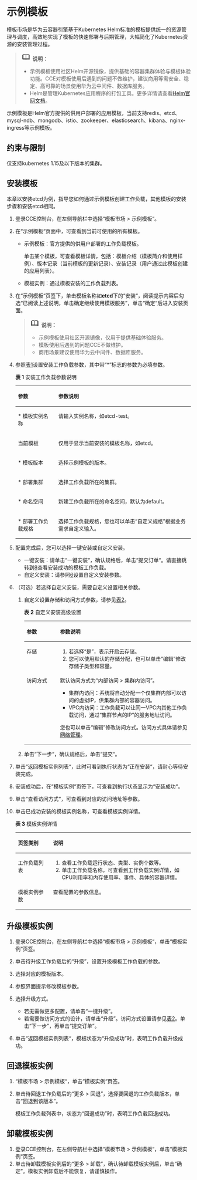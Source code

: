 # 示例模板<a name="cce_01_0049"></a>

模板市场是华为云容器引擎基于Kubernetes Helm标准的模板提供统一的资源管理与调度，高效地实现了模板的快速部署与后期管理，大幅简化了Kubernetes资源的安装管理过程。

>![](public_sys-resources/icon-note.gif) **说明：** 
>-   示例模板使用社区Helm开源镜像，提供基础的容器集群体验与模板体验功能。CCE对模板使用后遇到的问题不做维护，建议商用等需安全、稳定、高可靠的场景使用华为云中间件、数据库服务。
>-   Helm是管理Kubernetes应用程序的打包工具。更多详情请查看[Helm官网文档](https://helm.sh/)。

示例模板是Helm官方提供的供用户部署的应用模板，当前支持redis、etcd、mysql-ndb、mongodb、istio、zookeeper、elasticsearch、kibana、nginx-ingress等示例模板。

## 约束与限制<a name="section148624339590"></a>

仅支持kubernetes 1.15及以下版本的集群。

## 安装模板<a name="section13320115691819"></a>

本章以安装etcd为例，指导您如何通过示例模板创建工作负载，其他模板的安装步骤和安装etcd相同。

1.  登录CCE控制台，在左侧导航栏中选择“模板市场 \> 示例模板“。
2.  在“示例模板“页面中，可查看到当前可使用的所有模板。
    -   示例模板：官方提供的供用户部署的工作负载模板。

        单击某个模板，可查看模板详情，包括：模板介绍（模板简介和使用样例）、版本记录（当前模板的更新记录）、安装记录（用户通过此模板创建的应用列表）。

    -   模板实例：通过模板安装的工作负载列表。

3.  在“示例模板“页签下，单击模板名称如**etcd**下的“安装“，阅读提示内容后勾选“已阅读上述说明，单击确定继续使用模板服务”，单击“确定“后进入安装页面。

    >![](public_sys-resources/icon-note.gif) **说明：** 
    >-   示例模板使用社区开源镜像，仅用于提供基础体验服务。
    >-   模板使用后遇到的问题CCE不做维护。
    >-   商用场景建议使用华为云中间件、数据库服务。

4.  参照[表1](#table162952814911)设置安装工作负载参数，其中带“\*”标志的参数为必填参数。

    **表 1**  安装工作负载参数说明

    <a name="table162952814911"></a>
    <table><thead align="left"><tr id="row103018289492"><th class="cellrowborder" valign="top" width="23%" id="mcps1.2.3.1.1"><p id="p133002844910"><a name="p133002844910"></a><a name="p133002844910"></a>参数</p>
    </th>
    <th class="cellrowborder" valign="top" width="77%" id="mcps1.2.3.1.2"><p id="p193012818496"><a name="p193012818496"></a><a name="p193012818496"></a>参数说明</p>
    </th>
    </tr>
    </thead>
    <tbody><tr id="row230128124912"><td class="cellrowborder" valign="top" width="23%" headers="mcps1.2.3.1.1 "><p id="p103072894913"><a name="p103072894913"></a><a name="p103072894913"></a>* 模板实例名称</p>
    </td>
    <td class="cellrowborder" valign="top" width="77%" headers="mcps1.2.3.1.2 "><p id="p13062817498"><a name="p13062817498"></a><a name="p13062817498"></a>请输入实例名称，如etcd-test。</p>
    </td>
    </tr>
    <tr id="row71692502299"><td class="cellrowborder" valign="top" width="23%" headers="mcps1.2.3.1.1 "><p id="p416905032915"><a name="p416905032915"></a><a name="p416905032915"></a>当前模板</p>
    </td>
    <td class="cellrowborder" valign="top" width="77%" headers="mcps1.2.3.1.2 "><p id="p2169115022916"><a name="p2169115022916"></a><a name="p2169115022916"></a>仅用于显示当前安装的模板名称，如etcd。</p>
    </td>
    </tr>
    <tr id="row63012894914"><td class="cellrowborder" valign="top" width="23%" headers="mcps1.2.3.1.1 "><p id="p93042810499"><a name="p93042810499"></a><a name="p93042810499"></a>* 模板版本</p>
    </td>
    <td class="cellrowborder" valign="top" width="77%" headers="mcps1.2.3.1.2 "><p id="p33015285494"><a name="p33015285494"></a><a name="p33015285494"></a>选择示例模板的版本。</p>
    </td>
    </tr>
    <tr id="row12437124125315"><td class="cellrowborder" valign="top" width="23%" headers="mcps1.2.3.1.1 "><p id="p8437194113539"><a name="p8437194113539"></a><a name="p8437194113539"></a>* 部署集群</p>
    </td>
    <td class="cellrowborder" valign="top" width="77%" headers="mcps1.2.3.1.2 "><p id="p323714215492"><a name="p323714215492"></a><a name="p323714215492"></a>选择工作负载所在的集群。</p>
    </td>
    </tr>
    <tr id="row3481243163718"><td class="cellrowborder" valign="top" width="23%" headers="mcps1.2.3.1.1 "><p id="p114874319372"><a name="p114874319372"></a><a name="p114874319372"></a>* 命名空间</p>
    </td>
    <td class="cellrowborder" valign="top" width="77%" headers="mcps1.2.3.1.2 "><p id="p1848743113710"><a name="p1848743113710"></a><a name="p1848743113710"></a>新建工作负载所在的命名空间，默认为default。</p>
    </td>
    </tr>
    <tr id="row74371544185317"><td class="cellrowborder" valign="top" width="23%" headers="mcps1.2.3.1.1 "><p id="p6438164416535"><a name="p6438164416535"></a><a name="p6438164416535"></a>* 部署工作负载规格</p>
    </td>
    <td class="cellrowborder" valign="top" width="77%" headers="mcps1.2.3.1.2 "><p id="p1490113713815"><a name="p1490113713815"></a><a name="p1490113713815"></a>选择工作负载规格，您也可以单击<span class="uicontrol" id="uicontrol2890331141218"><a name="uicontrol2890331141218"></a><a name="uicontrol2890331141218"></a>“自定义规格”</span>根据业务需求自定义输入。</p>
    </td>
    </tr>
    </tbody>
    </table>

5.  配置完成后，您可以选择一键安装或自定义安装。
    -   一键安装：请单击“一键安装“，确认规格后，单击“提交订单“。请直接跳转到[8](#li5598113910416)查看安装成功的模板工作负载。
    -   自定义安装：请参照[6](#li1358211362176)设置自定义安装参数。

6.  <a name="li1358211362176"></a>（可选）若选择自定义安装，需要自定义设置相关参数。
    1.  自定义设置存储和访问方式参数，请参见[表2](#table17130947142313)。

        **表 2**  自定义安装高级设置

        <a name="table17130947142313"></a>
        <table><thead align="left"><tr id="row9128164762317"><th class="cellrowborder" valign="top" width="20%" id="mcps1.2.3.1.1"><p id="p12128194714236"><a name="p12128194714236"></a><a name="p12128194714236"></a>参数</p>
        </th>
        <th class="cellrowborder" valign="top" width="80%" id="mcps1.2.3.1.2"><p id="p1812854772318"><a name="p1812854772318"></a><a name="p1812854772318"></a>参数说明</p>
        </th>
        </tr>
        </thead>
        <tbody><tr id="row1212934752310"><td class="cellrowborder" valign="top" width="20%" headers="mcps1.2.3.1.1 "><p id="p1612834772320"><a name="p1612834772320"></a><a name="p1612834772320"></a><span class="keyword" id="keyword11292182172613"><a name="keyword11292182172613"></a><a name="keyword11292182172613"></a>存储</span></p>
        </td>
        <td class="cellrowborder" valign="top" width="80%" headers="mcps1.2.3.1.2 "><a name="ol19129164792313"></a><a name="ol19129164792313"></a><ol id="ol19129164792313"><li>若选择<span class="uicontrol" id="uicontrol122128515499"><a name="uicontrol122128515499"></a><a name="uicontrol122128515499"></a>“是”</span>，表示开启云存储。</li><li>您可以使用默认的存储分配，也可以单击<span class="uicontrol" id="uicontrol142138564912"><a name="uicontrol142138564912"></a><a name="uicontrol142138564912"></a>“编辑”</span>修改存储子类型和容量。</li></ol>
        </td>
        </tr>
        <tr id="row813010475230"><td class="cellrowborder" valign="top" width="20%" headers="mcps1.2.3.1.1 "><p id="p81291472232"><a name="p81291472232"></a><a name="p81291472232"></a>访问方式</p>
        </td>
        <td class="cellrowborder" valign="top" width="80%" headers="mcps1.2.3.1.2 "><p id="p112924717230"><a name="p112924717230"></a><a name="p112924717230"></a>默认访问方式为<span class="uicontrol" id="uicontrol1921615114910"><a name="uicontrol1921615114910"></a><a name="uicontrol1921615114910"></a>“内部访问 &gt; 集群内访问”</span>。</p>
        <a name="ul863134541716"></a><a name="ul863134541716"></a><ul id="ul863134541716"><li>集群内访问：系统将自动分配一个仅集群内部可以访问的虚拟IP，供集群内部的容器访问。</li><li>VPC内访问：工作负载可以让同一VPC内其他工作负载访问，通过<span class="uicontrol" id="uicontrol152311529192118"><a name="uicontrol152311529192118"></a><a name="uicontrol152311529192118"></a>“<span class="keyword" id="keyword27246126434"><a name="keyword27246126434"></a><a name="keyword27246126434"></a>集群节点的IP</span>”</span>的服务地址访问。</li></ul>
        <p id="p1129747122314"><a name="p1129747122314"></a><a name="p1129747122314"></a>您也可以单击<span class="uicontrol" id="uicontrol1121717517494"><a name="uicontrol1121717517494"></a><a name="uicontrol1121717517494"></a>“编辑”</span>修改访问方式。访问方式具体请参见<a href="网络管理-63.md">网络管理</a>。</p>
        </td>
        </tr>
        </tbody>
        </table>

    2.  单击“下一步“，确认规格后，单击“提交“。

7.  单击“返回模板实例列表“，此时可看到执行状态为“正在安装“，请耐心等待安装完成。
8.  <a name="li5598113910416"></a>安装成功后，在“模板实例“页签下，可查看到执行状态显示为“安装成功“。
9.  单击“查看访问方式“，可查看到对应的访问地址等参数。
10. 单击已成功安装的模板实例名称，可查看模板实例详情。

    **表 3**  模板实例详情

    <a name="table1642185503514"></a>
    <table><thead align="left"><tr id="row1264365516359"><th class="cellrowborder" valign="top" width="20%" id="mcps1.2.3.1.1"><p id="p76431955153512"><a name="p76431955153512"></a><a name="p76431955153512"></a>页签类别</p>
    </th>
    <th class="cellrowborder" valign="top" width="80%" id="mcps1.2.3.1.2"><p id="p176431155163517"><a name="p176431155163517"></a><a name="p176431155163517"></a>说明</p>
    </th>
    </tr>
    </thead>
    <tbody><tr id="row106431055133510"><td class="cellrowborder" valign="top" width="20%" headers="mcps1.2.3.1.1 "><p id="p1364315552359"><a name="p1364315552359"></a><a name="p1364315552359"></a>工作负载列表</p>
    </td>
    <td class="cellrowborder" valign="top" width="80%" headers="mcps1.2.3.1.2 "><a name="ol8357235153615"></a><a name="ol8357235153615"></a><ol id="ol8357235153615"><li>查看工作负载运行状态、类型、实例个数等。</li><li>单击工作负载名称，可查看到工作负载实例详情，如CPU利用率和内存使用率、事件、具体的容器详情。</li></ol>
    </td>
    </tr>
    <tr id="row1464335593515"><td class="cellrowborder" valign="top" width="20%" headers="mcps1.2.3.1.1 "><p id="p1264365518351"><a name="p1264365518351"></a><a name="p1264365518351"></a>模板实例参数</p>
    </td>
    <td class="cellrowborder" valign="top" width="80%" headers="mcps1.2.3.1.2 "><p id="p6643355103518"><a name="p6643355103518"></a><a name="p6643355103518"></a>查看配置的参数信息。</p>
    </td>
    </tr>
    </tbody>
    </table>


## 升级模板实例<a name="section10333113916447"></a>

1.  登录CCE控制台，在左侧导航栏中选择“模板市场 \> 示例模板“，单击“模板实例“页签。
2.  单击待升级工作负载后的“升级”，设置升级模板工作负载的参数。
3.  选择对应的模板版本。
4.  参照界面提示修改模板参数。
5.  选择升级方式。
    -   若无需做更多配置，请单击“一键升级”。
    -   若需要做访问方式的设计，请单击“升级”。访问方式设置请参见[表2](#table17130947142313)。单击“下一步”，再单击“提交订单”。

6.  单击“返回模板实例列表“，模板状态为“升级成功”时，表明工作负载升级成功。

## 回退模板实例<a name="section14406612104519"></a>

1.  “模板市场 \> 示例模板“，单击“模板实例“页签。
2.  单击待回退工作负载后的“更多 \> 回退”，选择要回退的工作负载版本，单击“回退到该版本”。

    模板工作负载列表中，状态为“回退成功”时，表明工作负载回退成功。


## 卸载模板实例<a name="section7511175217451"></a>

1.  登录CCE控制台，在左侧导航栏中选择“模板市场 \> 示例模板“，单击“模板实例“页签。
2.  单击待卸载模板实例后的“更多 \> 卸载”，确认待卸载模板实例后，单击“确定”。模板实例卸载后不能恢复，请谨慎操作。

